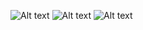 ![Alt text](bin/debug/test.jpeg)
![Alt text](bin/debug/test2.jpeg)
![Alt text](bin/debug/test3.jpeg)